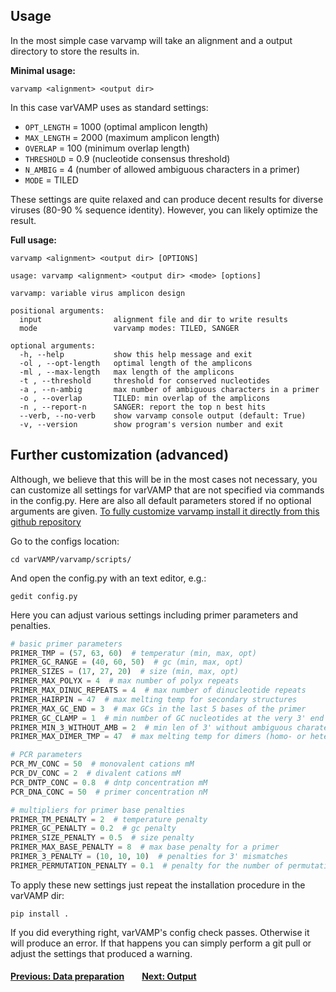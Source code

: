 ## Usage


In the most simple case varvamp will take an alignment and a output directory to store the results in.

**Minimal usage:**

```shell
varvamp <alignment> <output dir>
```

In this case varVAMP uses as standard settings:

* ```OPT_LENGTH``` = 1000 (optimal amplicon length)
* ```MAX_LENGTH``` = 2000 (maximum amplicon length)
* ```OVERLAP``` = 100 (minimum overlap length)
* ```THRESHOLD``` = 0.9 (nucleotide consensus threshold)
* ```N_AMBIG``` = 4 (number of allowed ambiguous characters in a primer)
* ```MODE``` = TILED

These settings are quite relaxed and can produce decent results for diverse viruses (80-90 % sequence identity). However, you can likely optimize the result.

**Full usage:**
```shell
varvamp <alignment> <output dir> [OPTIONS]
```

```
usage: varvamp <alignment> <output dir> <mode> [options]

varvamp: variable virus amplicon design

positional arguments:
  input                alignment file and dir to write results
  mode                 varvamp modes: TILED, SANGER

optional arguments:
  -h, --help           show this help message and exit
  -ol , --opt-length   optimal length of the amplicons
  -ml , --max-length   max length of the amplicons
  -t , --threshold     threshold for conserved nucleotides
  -a , --n-ambig       max number of ambiguous characters in a primer
  -o , --overlap       TILED: min overlap of the amplicons
  -n , --report-n      SANGER: report the top n best hits
  --verb, --no-verb    show varvamp console output (default: True)
  -v, --version        show program's version number and exit
```

## Further customization (advanced)

Although, we believe that this will be in the most cases not necessary, you can customize all settings for varVAMP that are not specified via commands in the config.py. Here are also all default parameters stored if no optional arguments are given. [To fully customize varvamp install it directly from this github repository](./installation.md)

Go to the configs location:
```shell
cd varVAMP/varvamp/scripts/
```
And open the config.py with an text editor, e.g.:
```shell
gedit config.py
```
Here you can adjust various settings including primer parameters and penalties.

```python
# basic primer parameters
PRIMER_TMP = (57, 63, 60)  # temperatur (min, max, opt)
PRIMER_GC_RANGE = (40, 60, 50)  # gc (min, max, opt)
PRIMER_SIZES = (17, 27, 20)  # size (min, max, opt)
PRIMER_MAX_POLYX = 4  # max number of polyx repeats
PRIMER_MAX_DINUC_REPEATS = 4  # max number of dinucleotide repeats
PRIMER_HAIRPIN = 47  # max melting temp for secondary structures
PRIMER_MAX_GC_END = 3  # max GCs in the last 5 bases of the primer
PRIMER_GC_CLAMP = 1  # min number of GC nucleotides at the very 3' end
PRIMER_MIN_3_WITHOUT_AMB = 2  # min len of 3' without ambiguous charaters
PRIMER_MAX_DIMER_TMP = 47  # max melting temp for dimers (homo- or heterodimers)

# PCR parameters
PCR_MV_CONC = 50  # monovalent cations mM
PCR_DV_CONC = 2  # divalent cations mM
PCR_DNTP_CONC = 0.8  # dntp concentration mM
PCR_DNA_CONC = 50  # primer concentration nM

# multipliers for primer base penalties
PRIMER_TM_PENALTY = 2  # temperature penalty
PRIMER_GC_PENALTY = 0.2  # gc penalty
PRIMER_SIZE_PENALTY = 0.5  # size penalty
PRIMER_MAX_BASE_PENALTY = 8  # max base penalty for a primer
PRIMER_3_PENALTY = (10, 10, 10)  # penalties for 3' mismatches
PRIMER_PERMUTATION_PENALTY = 0.1  # penalty for the number of permutations
```
To apply these new settings just repeat the installation procedure in the varVAMP dir:
```shell
pip install .
```
If you did everything right, varVAMP's config check passes. Otherwise it will produce an error. If that happens you can simply perform a git pull or adjust the settings that produced a warning.

#### [Previous: Data preparation](./preparing_the_data.md)&emsp;&emsp;[Next: Output](./output.md)
